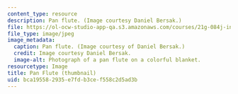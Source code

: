 ```yaml
---
content_type: resource
description: Pan flute. (Image courtesy Daniel Bersak.)
file: https://ol-ocw-studio-app-qa.s3.amazonaws.com/courses/21g-084j-introduction-to-latin-american-studies-fall-2005/bca195582935e7fdb3cef558c2d5ad3b_21g-084jf05-th.jpg
file_type: image/jpeg
image_metadata:
  caption: Pan flute. (Image courtesy of Daniel Bersak.)
  credit: Image courtesy Daniel Bersak.
  image-alt: Photograph of a pan flute on a colorful blanket.
resourcetype: Image
title: Pan Flute (thumbnail)
uid: bca19558-2935-e7fd-b3ce-f558c2d5ad3b
---
```

